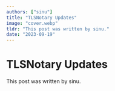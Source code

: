 ```yaml
---
authors: ["sinu"]
title: "TLSNotary Updates"
image: "cover.webp"
tldr: "This post was written by sinu."
date: "2023-09-19"
---
```


# TLSNotary Updates

This post was written by sinu.
